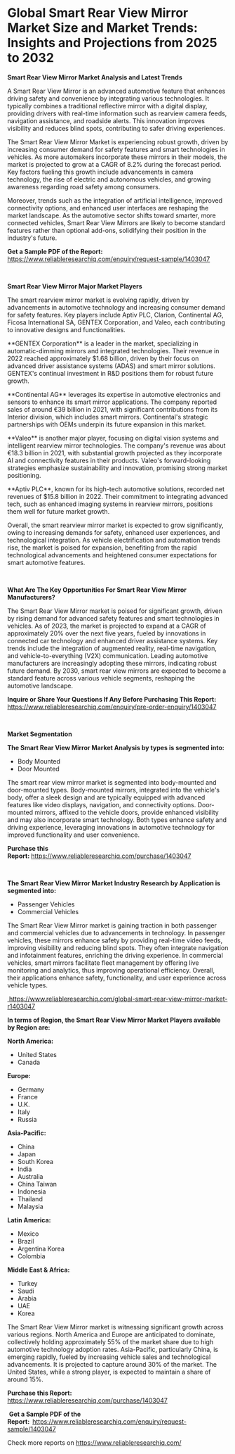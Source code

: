 <p><h1>Global Smart Rear View Mirror Market Size and Market Trends: Insights and Projections from 2025 to 2032</h1></p><p><strong>Smart Rear View Mirror Market Analysis and Latest Trends</strong></p>
<p><p>A Smart Rear View Mirror is an advanced automotive feature that enhances driving safety and convenience by integrating various technologies. It typically combines a traditional reflective mirror with a digital display, providing drivers with real-time information such as rearview camera feeds, navigation assistance, and roadside alerts. This innovation improves visibility and reduces blind spots, contributing to safer driving experiences.</p><p>The Smart Rear View Mirror Market is experiencing robust growth, driven by increasing consumer demand for safety features and smart technologies in vehicles. As more automakers incorporate these mirrors in their models, the market is projected to grow at a CAGR of 8.2% during the forecast period. Key factors fueling this growth include advancements in camera technology, the rise of electric and autonomous vehicles, and growing awareness regarding road safety among consumers. </p><p>Moreover, trends such as the integration of artificial intelligence, improved connectivity options, and enhanced user interfaces are reshaping the market landscape. As the automotive sector shifts toward smarter, more connected vehicles, Smart Rear View Mirrors are likely to become standard features rather than optional add-ons, solidifying their position in the industry's future.</p></p>
<p><strong>Get a Sample PDF of the Report:&nbsp;</strong> <a href="https://www.reliableresearchiq.com/enquiry/request-sample/1403047?utm_campaign=3441&utm_medium=2&utm_source=Github&utm_content=ia&utm_term=28032025&utm_id=smart-rear-view-mirror">https://www.reliableresearchiq.com/enquiry/request-sample/1403047</a></p>
<p>&nbsp;</p>
<p><strong>Smart Rear View Mirror Major Market Players</strong></p>
<p><p>The smart rearview mirror market is evolving rapidly, driven by advancements in automotive technology and increasing consumer demand for safety features. Key players include Aptiv PLC, Clarion, Continental AG, Ficosa International SA, GENTEX Corporation, and Valeo, each contributing to innovative designs and functionalities.</p><p>**GENTEX Corporation** is a leader in the market, specializing in automatic-dimming mirrors and integrated technologies. Their revenue in 2022 reached approximately $1.68 billion, driven by their focus on advanced driver assistance systems (ADAS) and smart mirror solutions. GENTEX's continual investment in R&D positions them for robust future growth.</p><p>**Continental AG** leverages its expertise in automotive electronics and sensors to enhance its smart mirror applications. The company reported sales of around €39 billion in 2021, with significant contributions from its Interior division, which includes smart mirrors. Continental's strategic partnerships with OEMs underpin its future expansion in this market.</p><p>**Valeo** is another major player, focusing on digital vision systems and intelligent rearview mirror technologies. The company's revenue was about €18.3 billion in 2021, with substantial growth projected as they incorporate AI and connectivity features in their products. Valeo's forward-looking strategies emphasize sustainability and innovation, promising strong market positioning.</p><p>**Aptiv PLC**, known for its high-tech automotive solutions, recorded net revenues of $15.8 billion in 2022. Their commitment to integrating advanced tech, such as enhanced imaging systems in rearview mirrors, positions them well for future market growth.</p><p>Overall, the smart rearview mirror market is expected to grow significantly, owing to increasing demands for safety, enhanced user experiences, and technological integration. As vehicle electrification and automation trends rise, the market is poised for expansion, benefiting from the rapid technological advancements and heightened consumer expectations for smart automotive features.</p></p>
<p>&nbsp;</p>
<p><strong>What Are The Key Opportunities For Smart Rear View Mirror Manufacturers?</strong></p>
<p><p>The Smart Rear View Mirror market is poised for significant growth, driven by rising demand for advanced safety features and smart technologies in vehicles. As of 2023, the market is projected to expand at a CAGR of approximately 20% over the next five years, fueled by innovations in connected car technology and enhanced driver assistance systems. Key trends include the integration of augmented reality, real-time navigation, and vehicle-to-everything (V2X) communication. Leading automotive manufacturers are increasingly adopting these mirrors, indicating robust future demand. By 2030, smart rear view mirrors are expected to become a standard feature across various vehicle segments, reshaping the automotive landscape.</p></p>
<p><strong>Inquire or Share Your Questions If Any Before Purchasing This Report:</strong> <a href="https://www.reliableresearchiq.com/enquiry/pre-order-enquiry/1403047?utm_campaign=3441&utm_medium=2&utm_source=Github&utm_content=ia&utm_term=28032025&utm_id=smart-rear-view-mirror">https://www.reliableresearchiq.com/enquiry/pre-order-enquiry/1403047</a></p>
<p>&nbsp;</p>
<p><strong>Market Segmentation</strong></p>
<p><strong>The Smart Rear View Mirror Market Analysis by types is segmented into:</strong></p>
<p><ul><li>Body Mounted</li><li>Door Mounted</li></ul></p>
<p><p>The smart rear view mirror market is segmented into body-mounted and door-mounted types. Body-mounted mirrors, integrated into the vehicle's body, offer a sleek design and are typically equipped with advanced features like video displays, navigation, and connectivity options. Door-mounted mirrors, affixed to the vehicle doors, provide enhanced visibility and may also incorporate smart technology. Both types enhance safety and driving experience, leveraging innovations in automotive technology for improved functionality and user convenience.</p></p>
<p><strong>Purchase this Report:&nbsp;</strong><a href="https://www.reliableresearchiq.com/purchase/1403047?utm_campaign=3441&utm_medium=2&utm_source=Github&utm_content=ia&utm_term=28032025&utm_id=smart-rear-view-mirror">https://www.reliableresearchiq.com/purchase/1403047</a></p>
<p>&nbsp;</p>
<p><strong>The Smart Rear View Mirror Market Industry Research by Application is segmented into:</strong></p>
<p><ul><li>Passenger Vehicles</li><li>Commercial Vehicles</li></ul></p>
<p><p>The Smart Rear View Mirror market is gaining traction in both passenger and commercial vehicles due to advancements in technology. In passenger vehicles, these mirrors enhance safety by providing real-time video feeds, improving visibility and reducing blind spots. They often integrate navigation and infotainment features, enriching the driving experience. In commercial vehicles, smart mirrors facilitate fleet management by offering live monitoring and analytics, thus improving operational efficiency. Overall, their applications enhance safety, functionality, and user experience across vehicle types.</p></p>
<p><a href="https://www.reliableresearchiq.com/global-smart-rear-view-mirror-market-r1403047?utm_campaign=3441&utm_medium=2&utm_source=Github&utm_content=ia&utm_term=28032025&utm_id=smart-rear-view-mirror">&nbsp;https://www.reliableresearchiq.com/global-smart-rear-view-mirror-market-r1403047</a></p>
<p><strong>In terms of Region, the Smart Rear View Mirror Market Players available by Region are:</strong></p>
<p>
    <p> <strong> North America: </strong>
        <ul>
            <li>United States</li>
            <li>Canada</li>
        </ul>
        </p> 
    <p> <strong> Europe: </strong>
        <ul>
            <li>Germany</li>
            <li>France</li>
            <li>U.K.</li>
            <li>Italy</li>
            <li>Russia</li>
        </ul>
        </p> 
    <p> <strong> Asia-Pacific: </strong>
        <ul>
            <li>China</li>
            <li>Japan</li>
            <li>South Korea</li>
            <li>India</li>
            <li>Australia</li>
            <li>China Taiwan</li>
            <li>Indonesia</li>
            <li>Thailand</li>
            <li>Malaysia</li>
        </ul>
        </p> 
    <p> <strong> Latin America: </strong>
        <ul>
            <li>Mexico</li>
            <li>Brazil</li>
            <li>Argentina Korea</li>
            <li>Colombia</li>
        </ul>
        </p> 
    <p> <strong> Middle East & Africa: </strong>
        <ul>
            <li>Turkey</li>
            <li>Saudi</li>
            <li>Arabia</li>
            <li>UAE</li>
            <li>Korea</li>
        </ul>
    </p>
    </p>
<p><p>The Smart Rear View Mirror market is witnessing significant growth across various regions. North America and Europe are anticipated to dominate, collectively holding approximately 55% of the market share due to high automotive technology adoption rates. Asia-Pacific, particularly China, is emerging rapidly, fueled by increasing vehicle sales and technological advancements. It is projected to capture around 30% of the market. The United States, while a strong player, is expected to maintain a share of around 15%.</p></p>
<p><strong>Purchase this Report: </strong><a href="https://www.reliableresearchiq.com/purchase/1403047?utm_campaign=3441&utm_medium=2&utm_source=Github&utm_content=ia&utm_term=28032025&utm_id=smart-rear-view-mirror">https://www.reliableresearchiq.com/purchase/1403047</a></p>
<p>&nbsp;<strong>Get a Sample PDF of the Report:&nbsp;&nbsp;</strong><a href="https://www.reliableresearchiq.com/enquiry/request-sample/1403047?utm_campaign=3441&utm_medium=2&utm_source=Github&utm_content=ia&utm_term=28032025&utm_id=smart-rear-view-mirror">https://www.reliableresearchiq.com/enquiry/request-sample/1403047</a></p>
<p><strong></strong></p>
<p>Check more reports on <a href="https://www.reliableresearchiq.com/?utm_campaign=3441&utm_medium=2&utm_source=Github&utm_content=ia&utm_term=28032025&utm_id=smart-rear-view-mirror">https://www.reliableresearchiq.com/</a></p>